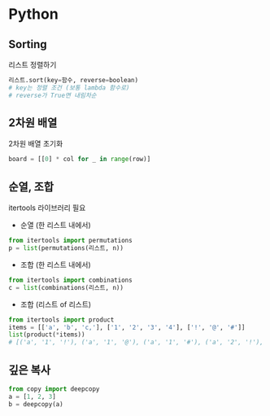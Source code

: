 # Python

## Sorting
리스트 정렬하기
```python
리스트.sort(key=함수, reverse=boolean)
# key는 정렬 조건 (보통 lambda 함수로)
# reverse가 True면 내림차순
```

## 2차원 배열 
2차원 배열 초기화
```python
board = [[0] * col for _ in range(row)]
```

## 순열, 조합
itertools 라이브러리 필요

* 순열 (한 리스트 내에서)
```python
from itertools import permutations
p = list(permutations(리스트, n))
```

* 조합 (한 리스트 내에서)
```python
from itertools import combinations
c = list(combinations(리스트, n))
```

* 조합 (리스트 of 리스트)
```python
from itertools import product
items = [['a', 'b', 'c,'], ['1', '2', '3', '4'], ['!', '@', '#']]
list(product(*items))
# [('a', '1', '!'), ('a', '1', '@'), ('a', '1', '#'), ('a', '2', '!'), ('a', '2', '@'), ('a', '2', '#'), ('a', '3', '!'), ('a', '3', '@'), ('a', '3', '#'), ('a', '4', '!'), ('a', '4', '@'), ('a', '4', '#'), ('b', '1', '!'), ('b', '1', '@'), ('b', '1', '#'), ('b', '2', '!'), ('b', '2', '@'), ('b', '2', '#'), ('b', '3', '!'), ('b', '3', '@'), ('b', '3', '#'), ('b', '4', '!'), ('b', '4', '@'), ('b', '4', '#'), ('c,', '1', '!'), ('c,', '1', '@'), ('c,', '1', '#'), ('c,', '2', '!'), ('c,', '2', '@'), ('c,', '2', '#'), ('c,', '3', '!'), ('c,', '3', '@'), ('c,', '3', '#'), ('c,', '4', '!'), ('c,', '4', '@'), ('c,', '4', '#')]
```

## 깊은 복사
```python
from copy import deepcopy
a = [1, 2, 3]
b = deepcopy(a)
```